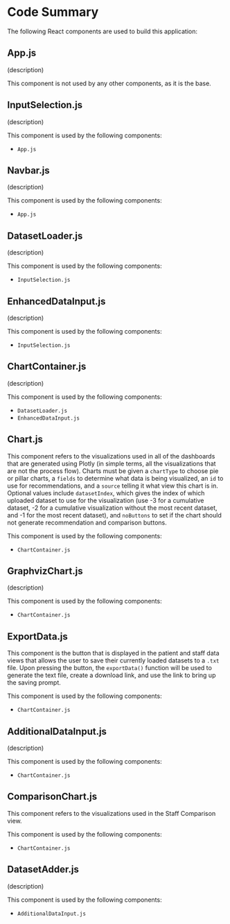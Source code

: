 # Code Summary

The following React components are used to build this application:

## App.js
(description)

This component is not used by any other components, as it is the base.

## InputSelection.js
(description)

This component is used by the following components:
- `App.js`

## Navbar.js
(description)

This component is used by the following components:
- `App.js`

## DatasetLoader.js
(description)

This component is used by the following components:
- `InputSelection.js`

## EnhancedDataInput.js
(description)

This component is used by the following components:
- `InputSelection.js`

## ChartContainer.js
(description)

This component is used by the following components:
- `DatasetLoader.js`
- `EnhancedDataInput.js`

## Chart.js
This component refers to the visualizations used in all of the dashboards that are generated using Plotly (in simple terms, all the visualizations that are not the process flow). Charts must be given a `chartType` to choose pie or pillar charts, a `fields` to determine what data is being visualized, an `id` to use for recommendations, and a `source` telling it what view this chart is in. Optional values include `datasetIndex`, which gives the index of which uploaded dataset to use for the visualization (use -3 for a cumulative dataset, -2 for a cumulative visualization without the most recent dataset, and -1 for the most recent dataset), and `noButtons` to set if the chart should not generate recommendation and comparison buttons.

This component is used by the following components:
- `ChartContainer.js`

## GraphvizChart.js
(description)

This component is used by the following components:
- `ChartContainer.js`

## ExportData.js
This component is the button that is displayed in the patient and staff data views that allows the user to save their currently loaded datasets to a `.txt` file. Upon pressing the button, the `exportData()` function will be used to generate the text file, create a download link, and use the link to bring up the saving prompt.

This component is used by the following components:
- `ChartContainer.js`

## AdditionalDataInput.js
(description)

This component is used by the following components:
- `ChartContainer.js`

## ComparisonChart.js
This component refers to the visualizations used in the Staff Comparison view.

This component is used by the following components:
- `ChartContainer.js`

## DatasetAdder.js
(description)

This component is used by the following components:
- `AdditionalDataInput.js`